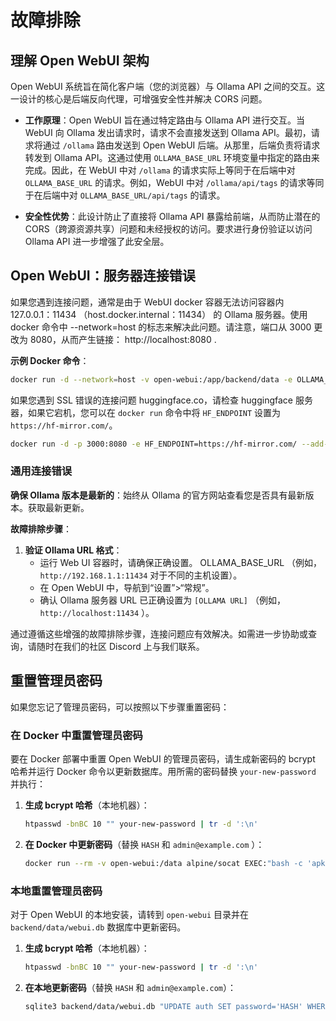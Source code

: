 # 故障排除

## 理解 Open WebUI 架构

Open WebUI 系统旨在简化客户端（您的浏览器）与 Ollama API 之间的交互。这一设计的核心是后端反向代理，可增强安全性并解决 CORS 问题。

- **工作原理**：Open WebUI 旨在通过特定路由与 Ollama API 进行交互。当 WebUI 向 Ollama 发出请求时，请求不会直接发送到 Ollama API。最初，请求将通过 `/ollama` 路由发送到 Open WebUI 后端。从那里，后端负责将请求转发到 Ollama API。这通过使用 `OLLAMA_BASE_URL` 环境变量中指定的路由来完成。因此，在 WebUI 中对 `/ollama` 的请求实际上等同于在后端中对 `OLLAMA_BASE_URL` 的请求。例如，WebUI 中对 `/ollama/api/tags` 的请求等同于在后端中对 `OLLAMA_BASE_URL/api/tags` 的请求。

- **安全性优势**：此设计防止了直接将 Ollama API 暴露给前端，从而防止潜在的 CORS（跨源资源共享）问题和未经授权的访问。要求进行身份验证以访问 Ollama API 进一步增强了此安全层。

## Open WebUI：服务器连接错误

如果您遇到连接问题，通常是由于 WebUI docker 容器无法访问容器内 127.0.0.1：11434 （host.docker.internal：11434） 的 Ollama 服务器。使用 docker 命令中 --network=host 的标志来解决此问题。请注意，端口从 3000 更改为 8080，从而产生链接： http://localhost:8080 .

**示例 Docker 命令**：

```bash
docker run -d --network=host -v open-webui:/app/backend/data -e OLLAMA_BASE_URL=http://127.0.0.1:11434 --name open-webui --restart always ghcr.io/open-webui/open-webui:main
```

如果您遇到 SSL 错误的连接问题 huggingface.co，请检查 huggingface 服务器，如果它宕机，您可以在 `docker run` 命令中将 `HF_ENDPOINT` 设置为 `https://hf-mirror.com/`。

```bash
docker run -d -p 3000:8080 -e HF_ENDPOINT=https://hf-mirror.com/ --add-host=host.docker.internal:host-gateway -v open-webui:/app/backend/data --name open-webui --restart always ghcr.io/open-webui/open-webui:main
```

### 通用连接错误

**确保 Ollama 版本是最新的**：始终从 Ollama 的官方网站查看您是否具有最新版本。获取最新更新。

**故障排除步骤**：

1. **验证 Ollama URL 格式**：
   - 运行 Web UI 容器时，请确保正确设置。 OLLAMA_BASE_URL （例如， `http://192.168.1.1:11434` 对于不同的主机设置）。
   - 在 Open WebUI 中，导航到“设置”>“常规”。
   - 确认 Ollama 服务器 URL 已正确设置为 `[OLLAMA URL]` （例如， `http://localhost:11434` ）。

通过遵循这些增强的故障排除步骤，连接问题应有效解决。如需进一步协助或查询，请随时在我们的社区 Discord 上与我们联系。

## 重置管理员密码

如果您忘记了管理员密码，可以按照以下步骤重置密码：

### 在 Docker 中重置管理员密码

要在 Docker 部署中重置 Open WebUI 的管理员密码，请生成新密码的 bcrypt 哈希并运行 Docker 命令以更新数据库。用所需的密码替换 `your-new-password` 并执行：

1. **生成 bcrypt 哈希**（本地机器）：
   ```bash
   htpasswd -bnBC 10 "" your-new-password | tr -d ':\n'
   ```

2. **在 Docker 中更新密码**（替换 `HASH` 和 `admin@example.com` ）：
   ```bash
   docker run --rm -v open-webui:/data alpine/socat EXEC:"bash -c 'apk add sqlite && echo UPDATE auth SET password='\''HASH'\'' WHERE email='\''admin@example.com'\''; | sqlite3 /data/webui.db'", STDIO
   ```

### 本地重置管理员密码

对于 Open WebUI 的本地安装，请转到 `open-webui` 目录并在 `backend/data/webui.db` 数据库中更新密码。

1. **生成 bcrypt 哈希**（本地机器）：
   ```bash
   htpasswd -bnBC 10 "" your-new-password | tr -d ':\n'
   ```

2. **在本地更新密码**（替换 `HASH` 和 `admin@example.com`）：
   ```bash
   sqlite3 backend/data/webui.db "UPDATE auth SET password='HASH' WHERE email='admin@example.com';"
   ```